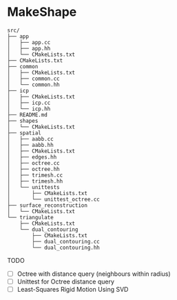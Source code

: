 # MakeShape
```
src/
├── app
│   ├── app.cc
│   ├── app.hh
│   └── CMakeLists.txt
├── CMakeLists.txt
├── common
│   ├── CMakeLists.txt
│   ├── common.cc
│   └── common.hh
├── icp
│   ├── CMakeLists.txt
│   ├── icp.cc
│   └── icp.hh
├── README.md
├── shapes
│   └── CMakeLists.txt
├── spatial
│   ├── aabb.cc
│   ├── aabb.hh
│   ├── CMakeLists.txt
│   ├── edges.hh
│   ├── octree.cc
│   ├── octree.hh
│   ├── trimesh.cc
│   ├── trimesh.hh
│   └── unittests
│       ├── CMakeLists.txt
│       └── unittest_octree.cc
├── surface_reconstruction
│   └── CMakeLists.txt
└── triangulate
    ├── CMakeLists.txt
    └── dual_contouring
        ├── CMakeLists.txt
        ├── dual_contouring.cc
        └── dual_contouring.hh
```
TODO
- [ ] Octree with distance query (neighbours within radius)
- [ ] Unittest for Octree distance query
- [ ] Least-Squares Rigid Motion Using SVD
